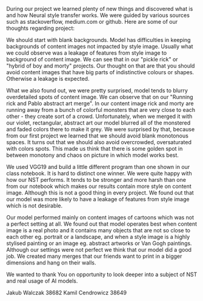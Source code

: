 During our project we learned plenty of new things and discovered what is and how Neural style transfer works. We were guided by various sources such as stackoverflow, medium.com or github. Here are some of our thoughts regarding project:

We should start with blank backgrounds. Model has difficulties in keeping backgrounds of content images not impacted by style image. Usually what we could observe was a leakage of features from style image to background of content image. We can see that in our "pickle rick" or "hybrid of boy and morty" projects. Our thought on that are that you should avoid content images that have big parts of indistinctive colours or shapes. Otherwise a leakage is expected.

What we also found out, we were pretty surprised, model tends to blurry overdetailed spots of content image. We can observe that on our "Running rick and Pablo abstract art merge". In our content image rick and morty are running away from a bunch of colorful monsters that are very close to each other - they create sort of a crowd. Unfortunately, when we merged it with our violet, rectangular, abstract art our model blurred all of the monstered and faded colors there to make it grey. We were surprised by that, because from our first project we learned that we should avoid blank monotonous spaces. It turns out that we should also avoid overcrowded, oversaturated with colors spots. This made us think that there is some golden spot in between monotony and chaos on picture in which model works best. 

We used VGG19 and build a little different program than one shown in our class notebook. It is hard to distinct one winner. We were quite happy with how our NST performs. It tends to be stronger and more harsh than one from our notebook which makes our results contain more style on content image. Although this is not a good thing in every project. We found out that our model was more likely to have a leakage of features from style image which is not desirable.

Our model performed mainly on content images of cartoons which was not a perfect setting at all. We found out that model operates best when content image is a real photo and it contains many objects that are not so close to each other eg. portrait or a landscape, and when a style image is a highly stylised painting or an image eg. abstract artworks or Van Gogh paintings.
Although our settings were not perfect we think that our model did a good job. We created many merges that our friends want to print in a bigger dimensions and hang on their walls.

We wanted to thank You on opportunity to look deeper into a subject of NST and real usage of AI models.

Jakub Walczak 38682
Kamil Cendrowicz 38649
